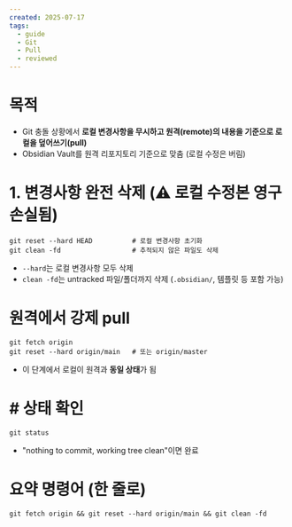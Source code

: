 ```yaml
---
created: 2025-07-17
tags:
  - guide
  - Git
  - Pull
  - reviewed
---
```

# 목적
- Git 충돌 상황에서 **로컬 변경사항을 무시하고 원격(remote)의 내용을 기준으로 로컬을 덮어쓰기(pull)**
- Obsidian Vault를 원격 리포지토리 기준으로 맞춤 (로컬 수정은 버림)

# 1. 변경사항 완전 삭제 (⚠️ 로컬 수정본 영구 손실됨)

```
git reset --hard HEAD          # 로컬 변경사항 초기화
git clean -fd                  # 추적되지 않은 파일도 삭제
```
-  `--hard`는 로컬 변경사항 모두 삭제  
 - `clean -fd`는 untracked 파일/폴더까지 삭제 (`.obsidian/`, 템플릿 등 포함 가능)

# 원격에서 강제 pull
```
git fetch origin
git reset --hard origin/main   # 또는 origin/master
```
- 이 단계에서 로컬이 원격과 **동일 상태**가 됨

# # 상태 확인
```
git status
```
- "nothing to commit, working tree clean"이면 완료

# 요약 명령어 (한 줄로)
```
git fetch origin && git reset --hard origin/main && git clean -fd
```

